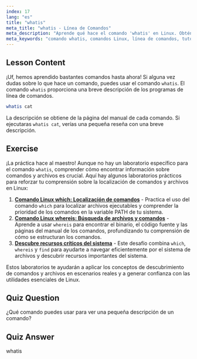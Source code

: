 ```yaml
---
index: 17
lang: "es"
title: "whatis"
meta_title: "whatis - Línea de Comandos"
meta_description: "Aprende qué hace el comando 'whatis' en Linux. Obtén descripciones breves de comandos rápidamente. Esencial para que los principiantes entiendan los comandos de Linux."
meta_keywords: "comando whatis, comandos Linux, línea de comandos, tutorial Linux, Linux para principiantes, descripción de comando, guía Linux"
---
```


## Lesson Content

¡Uf, hemos aprendido bastantes comandos hasta ahora! Si alguna vez dudas sobre lo que hace un comando, puedes usar el comando `whatis`. El comando `whatis` proporciona una breve descripción de los programas de línea de comandos.

```bash
whatis cat
```

La descripción se obtiene de la página del manual de cada comando. Si ejecutaras `whatis cat`, verías una pequeña reseña con una breve descripción.

## Exercise

¡La práctica hace al maestro! Aunque no hay un laboratorio específico para el comando `whatis`, comprender cómo encontrar información sobre comandos y archivos es crucial. Aquí hay algunos laboratorios prácticos para reforzar tu comprensión sobre la localización de comandos y archivos en Linux:

1.  **[Comando Linux which: Localización de comandos](https://labex.io/es/labs/linux-linux-which-command-command-locating-215210)** - Practica el uso del comando `which` para localizar archivos ejecutables y comprender la prioridad de los comandos en la variable PATH de tu sistema.
2.  **[Comando Linux whereis: Búsqueda de archivos y comandos](https://labex.io/es/labs/linux-linux-whereis-command-file-and-command-finding-215211)** - Aprende a usar `whereis` para encontrar el binario, el código fuente y las páginas del manual de los comandos, profundizando tu comprensión de cómo se estructuran los comandos.
3.  **[Descubre recursos críticos del sistema](https://labex.io/es/labs/linux-discover-critical-system-resources-388032)** - Este desafío combina `which`, `whereis` y `find` para ayudarte a navegar eficientemente por el sistema de archivos y descubrir recursos importantes del sistema.

Estos laboratorios te ayudarán a aplicar los conceptos de descubrimiento de comandos y archivos en escenarios reales y a generar confianza con las utilidades esenciales de Linux.

## Quiz Question

¿Qué comando puedes usar para ver una pequeña descripción de un comando?

## Quiz Answer

whatis